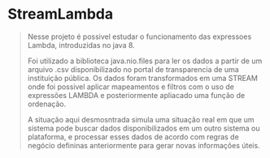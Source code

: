 # StreamLambda
> Nesse projeto é possivel estudar o funcionamento das expressoes Lambda, introduzidas no java 8.
> 
> Foi utilizado a biblioteca java.nio.files para ler os dados a partir de um arquivo .csv  disponibilizado
> no portal de transparencia de uma instituição pública. Os dados foram transformados em uma STREAM onde foi possivel
> aplicar mapeamentos e filtros com o uso de expressões LAMBDA e posteriormente apliacado uma função de ordenação.
>
> A situação aqui desmosntrada simula uma situação real em que um sistema pode buscar dados disponibilizados em um
> outro sistema ou plataforma, e processar esses dados de acordo com regras de negócio defininas anteriormente para gerar
> novas informações úteis. 
